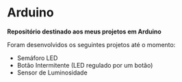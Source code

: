 # Arduino
 **Repositório destinado aos meus projetos em Arduino**

 Foram desenvolvidos os seguintes projetos até o momento:
  - Semáforo LED
  - Botão Intermitente (LED regulado por um botão)
  - Sensor de Luminosidade